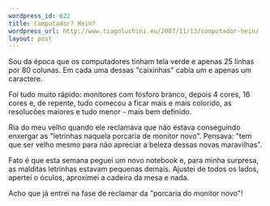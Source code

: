 ```yaml
--- 
wordpress_id: 622
title: Computador? Hein?
wordpress_url: http://www.tiagoluchini.eu/2007/11/13/computador-hein/
layout: post
---
```

Sou da época que os computadores tinham tela verde e apenas 25 linhas por 80 colunas. Em cada uma dessas "caixinhas" cabia um e apenas um caractere.

Foi tudo muito rápido: monitores com fósforo branco, depois 4 cores, 16 cores e, de repente, tudo comecou a ficar mais e mais colorido, as resolucões maiores e tudo menor - mais bem definido.

Ria do meu velho quando ele reclamava que não estava conseguindo enxergar as "letrinhas naquela porcaria de monitor novo". Pensava: "tem que ser velho mesmo para não apreciar a beleza dessas novas maravilhas".

Fato é que esta semana peguei um novo notebook e, para minha surpresa, as malditas letrinhas estavam pequenas demais. Ajustei de todos os lados, apertei o óculos, aproximei a cadeira da mesa e nada.

Acho que já entrei na fase de reclamar da "porcaria do monitor novo"!
